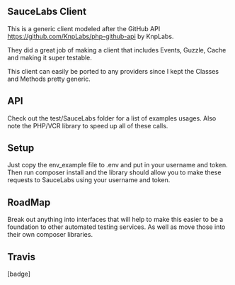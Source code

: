 ## SauceLabs Client

This is a generic client modeled after the GitHub API https://github.com/KnpLabs/php-github-api by KnpLabs.

They did a great job of making a client that includes Events, Guzzle, Cache and making it super testable.

This client can easily be ported to any providers since I kept the Classes and Methods pretty generic.

## API

Check out the test/SauceLabs folder for a list of examples usages. Also note the PHP/VCR library to speed up all
of these calls.

## Setup

Just copy the env_example file to .env and put in your username and token. Then run composer install
and the library should allow you to make these requests to SauceLabs using your username and token.

## RoadMap

Break out anything into interfaces that will help to make this easier to be a foundation to other
automated testing services. As well as move those into their own composer libraries.

## Travis 

[badge]
